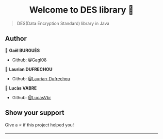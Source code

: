 <h1 align="center">Welcome to DES library 👋</h1>
<p>
</p>

> DES(Data Encryption Standard) library in Java

## Author

👤 **Gaël BURGUÈS**

* Github: [@Gagl08](https://github.com/Gagl08)

👤 **Laurian DUFRECHOU**

* Github: [@Laurian-Dufrechou](https://github.com/Laurian-Dufrechou)

👤 **Lucàs VABRE**

* Github: [@LucasVbr](https://github.com/LucasVbr)

## Show your support

Give a ⭐️ if this project helped you!

***

[//]: # (_This README was generated with ❤️ by [readme-md-generator]&#40;https://github.com/kefranabg/readme-md-generator&#41;_)